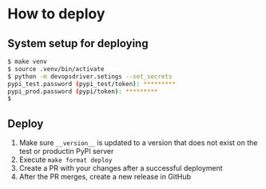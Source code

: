# How to deploy

## System setup for deploying

```bash
$ make venv
$ source .venv/bin/activate
$ python -m devopsdriver.setings --set_secrets
pypi_test.password (pypi_test/token): *********
pypi_prod.password (pypi/token): *********
$ 
```

## Deploy

1. Make sure `__version__` is updated to a version that does not exist on the test or productin PyPI server
3. Execute `make format deploy`
4. Create a PR with your changes after a successful deployment
5. After the PR merges, create a new release in GitHub
